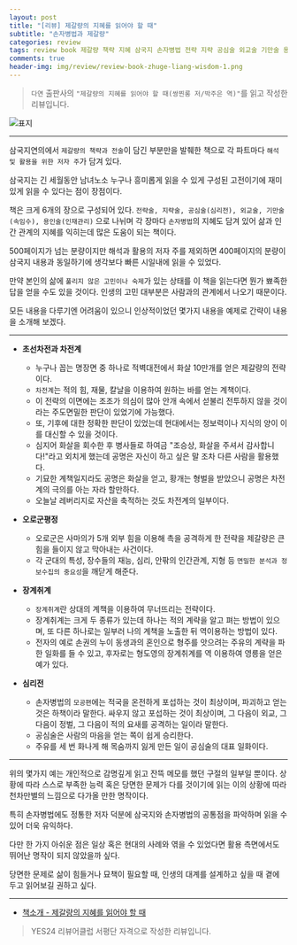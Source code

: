 ```yaml
---  
layout: post  
title: "[리뷰] 제갈량의 지혜를 읽어야 할 때"  
subtitle: "손자병법과 제갈량"  
categories: review 
tags: review book 제갈량 책략 지혜 삼국지 손자병법 전략 지략 공심술 외교술 기만술 용인술     
comments: true  
header-img: img/review/review-book-zhuge-liang-wisdom-1.png
---  
```

  
> `다연` 출판사의 `"제갈량의 지혜를 읽어야 할 때(쌍찐롱 저/박주은 역)"`를 읽고 작성한 리뷰입니다.  

![표지](https://telegeam.github.io/assets/img/review/review-book-zhuge-liang-wisdom-1.png)  

---

삼국지연의에서 `제갈량의 책략과 전술`이 담긴 부분만을 발췌한 책으로 각 파트마다 `해석 및 활용을 위한 저자 주`가 담겨 있다.

삼국지는 긴 세월동안 남녀노소 누구나 흥미롭게 읽을 수 있게 구성된 고전이기에 재미있게 읽을 수 있다는 점이 장점이다.

책은 크게 6개의 장으로 구성되어 있다. `전략술, 지략술, 공심술(심리전), 외교술, 기만술(속임수), 용인술(인재관리)` 으로 나뉘며 각 장마다 `손자병법`의 지혜도 담겨 있어 삶과 인간 관계의 지혜를 익히는데 많은 도움이 되는 책이다.

500페이지가 넘는 분량이지만 해석과 활용의 저자 주를 제외하면 400페이지의 분량이 삼국지 내용과 동일하기에 생각보다 빠른 시일내에 읽을 수 있었다. 

만약 본인의 삶에 `풀리지 않은 고민이나 숙제`가 있는 상태를 이 책을 읽는다면 뭔가 뾰족한 답을 얻을 수도 있을 것이다. 인생의 고민 대부분은 사람과의 관계에서 나오기 때문이다.

모든 내용을 다루기엔 어려움이 있으니 인상적이었던 몇가지 내용을 예제로 간략이 내용을 소개해 보겠다. 

---

* __초선차전과 차전계__  
  + 누구나 꼽는 명장면 중 하나로 적벽대전에서 화살 10만개를 얻은 제갈량의 전략이다. 
  + `차전계`는 적의 힘, 재물, 칼날을 이용하여 원하는 바를 얻는 계책이다.
  + 이 전략의 이면에는 조조가 의심이 많아 안개 속에서 섣불리 전투하지 않을 것이라는 주도면밀한 판단이 있었기에 가능했다.
  + 또, 기후에 대한 정확한 판단이 있었는데 현대에서는 정보력이나 지식의 양이 이를 대신할 수 있을 것이다.
  + 심지어 화살을 회수한 후 병사들로 하여금 "조승상, 화살을 주셔서 감사합니다!"라고 외치게 했는데 공명은 자신이 하고 싶은 말 조차 다른 사람을 활용했다. 
  + 기묘한 계책일지라도 공명은 화살을 얻고, 황개는 형벌을 받았으니 공명은 차전계의 극의를 아는 자라 할만하다.
  + 오늘날 레버리지로 자산을 축적하는 것도 차전계의 일부이다.

* __오로군평정__  
  + 오로군은 사마의가 5개 외부 힘을 이용해 촉을 공격하게 한 전략을 제갈량은 큰 힘을 들이지 않고 막아내는 사건이다.
  + 각 군대의 특성, 장수들의 재능, 심리, 안팎의 인간관계, 지형 등 `면밀한 분석과 정보수집의 중요성`을 깨닫게 해준다.

* __장계취계__  
  + `장계취계`란 상대의 계책을 이용하여 무너뜨리는 전략이다.
  + 장계취계는 크게 두 종류가 있는데 하나는 적의 계략을 알고 펴는 방법이 있으며, 또 다른 하나로는 일부러 나의 계책을 노출한 뒤 역이용하는 방법이 있다. 
  + 전자의 예로 손권의 누이 동생과의 혼인으로 형주를 앗으려는 주유의 계략을 파한 일화를 들 수 있고, 후자로는 형도영의 장계취계를 역 이용하여 영릉을 얻은 예가 있다. 

* __심리전__  
  + 손자병법의 `모공편`에는 적국을 온전하게 포섭하는 것이 최상이며, 파괴하고 얻는 것은 하책이라 말한다. 싸우지 않고 포섭하는 것이 최상이며, 그 다음이 외교, 그 다음이 정벌, 그 다음이 적의 요새를 공격하는 일이라 말한다. 
  + 공심술은 사람의 마음을 얻는 쪽이 쉽게 승리한다. 
  + 주유를 세 번 화나게 해 목숨까지 잃게 만든 일이 공심술의 대표 일화이다. 

---

위의 몇가지 예는 개인적으로 감명깊게 읽고 잔뜩 메모를 했던 구절의 일부일 뿐이다. 상황에 따라 스스로 부족한 능력 혹은 당면한 문제가 다를 것이기에 읽는 이의 상황에 따라 천차만별의 느낌으로 다가올 만한 명작이다. 

특히 손자병법에도 정통한 저자 덕분에 삼국지와 손자병법의 공통점을 파악하며 읽을 수 있어 더욱 유익하다. 

다만 한 가지 아쉬운 점은 일상 혹은 현대의 사례와 엮을 수 있었다면 활용 측면에서도 뛰어난 명작이 되지 않았을까 싶다.

당면한 문제로 삶이 힘들거나 묘책이 필요할 때, 인생의 대계를 설계하고 싶을 때 곁에 두고 읽어보길 권하고 싶다. 

---

* [책소개 - 제갈량의 지혜를 읽어야 할 때](http://www.yes24.com/Product/Goods/102701385)

> YES24 리뷰어클럽 서평단 자격으로 작성한 리뷰입니다.



